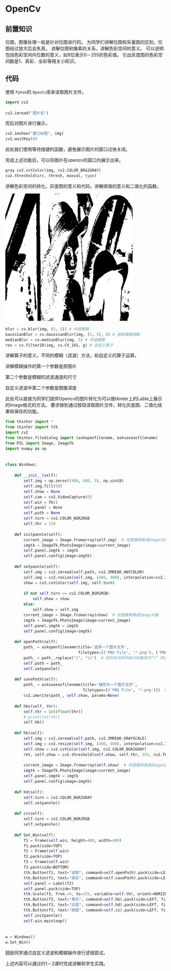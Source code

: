 # OpenCv

## 前置知识

位图，图像处理一般是针对位图进行的。
为同学们讲解位图和矢量图的区别，位图经过放大后会失真。
讲解位图和像素的关系，讲解色彩空间的意义。
可以说明包括色彩空间内位数的意义，如8位表示0－255的色彩值。
引出灰度图的色彩空间数是1、真彩、全彩等相关小知识。

## 代码

使用 `Pyhon`的 `OpenCv`库来读取图片文件。

```python
import cv2

cv2.imread("图片名")
```

而后对图片进行展示。

```python
cv2.imshow("窗口标题", img)
cv2.waitKey(0)
```

此处我们使用等待按键的函数，避免展示图片的窗口过快关闭。

完成上述功能后，可以将图片在opencv的窗口内展示出来。

```python
gray cv2.cvtColor(img, cv2.COLOR_BRG2GRAY)
cv2.threshold(src, thresh, maxval, type)
```

讲解色彩空间的转化，灰度图的意义和代码，讲解阈值的意义和二值化的函数。

![alt 图片](https://github.com/Mingtx1718/Picture/blob/main/b.png?raw=true "二值图")

```python
blur = cv.blur(img, (5, 5)) # 均值模糊
GaussianBlur = cv.GaussianBlur(img, (5, 5), 0) # 高斯模糊函数 
medianBlur = cv.medianBlur(img, 5) # 中值模糊 
res = cv.filter2D(img, cv.CV_16S, g) # 自定义算子
```

讲解算子的意义，不同的模糊（滤波）方法，和自定义的算子运算。

讲解模糊操作的第一个参数是原图片

第二个参数是模糊的滤波通道的尺寸

自定义滤波中第二个参数是图像深度

此处可以直接为同学们提供Opencv的图片转化为可以做tkinter上的Lable上展示的Image格式的方法。
要求做到通过按钮读取图片文件，转化灰度图、二值化结果和保存的功能。

```python
from tkinter import *
from tkinter import ttk
import cv2
from tkinter.filedialog import (askopenfilename, asksaveasfilename)
from PIL import Image, ImageTk
import numpy as np


class Windows:

    def __init__(self):
        self.img = np.zeros((400, 400, 3), np.uint8)
        self.img.fill(50)
        self.show = None
        self.cam = cv2.VideoCapture(0)
        self.win = Tk()
        self.panel = None
        self.path = None
        self.turn = cv2.COLOR_BGR2RGB
        self.thr = 150

    def initpannle(self):
        current_image = Image.fromarray(self.img)  # 将图像转换成Image对象
        imgtk = ImageTk.PhotoImage(image=current_image)
        self.panel.imgtk = imgtk
        self.panel.config(image=imgtk)

    def setpannle(self):
        self.img = cv2.imread(self.path, cv2.IMREAD_ANYCOLOR)
        self.img = cv2.resize(self.img, (400, 400), interpolation=cv2.INTER_CUBIC)
        show = cv2.cvtColor(self.img, self.turn)

        if not self.turn == cv2.COLOR_BGR2RGB:
            self.show = show
        else:
            self.show = self.img
        current_image = Image.fromarray(show)  # 将图像转换成Image对象
        imgtk = ImageTk.PhotoImage(image=current_image)
        self.panel.imgtk = imgtk
        self.panel.config(image=imgtk)

    def openPath(self):
        path_ = askopenfilename(title='选择一个图片文件',
                                filetypes=[('PNG File', '*.png'), ('PNG File', '*.jpg')])  # 使用askdirectory()方法返回文件夹的路径
        path_ = path_.replace("/", "\\")  # 实际在代码中执行的路径为“\“ 所以替换一下
        self.path = path_
        self.setpannle()

    def savePath(self):
        path_ = asksaveasfilename(title='储存为一个图片文件',
                                  filetypes=[('PNG File', '*.png')])  # 使用askdirectory()方法返回文件夹的路径
        cv2.imwrite(path_, self.show, params=None)

    def hbs(self, thr):
        self.thr = int(float(thr))
        # print(int(thr)
        self.hb()

    def hb(self):
        self.img = cv2.imread(self.path, cv2.IMREAD_GRAYSCALE)
        self.img = cv2.resize(self.img, (400, 400), interpolation=cv2.INTER_CUBIC)
        self.show = cv2.cvtColor(self.img, cv2.COLOR_BGR2GRAY)
        ret, self.show = cv2.threshold(self.show, self.thr, 255, cv2.THRESH_BINARY_INV)

        current_image = Image.fromarray(self.show)  # 将图像转换成Image对象
        imgtk = ImageTk.PhotoImage(image=current_image)
        self.panel.imgtk = imgtk
        self.panel.config(image=imgtk)

    def hd(self):
        self.turn = cv2.COLOR_BGR2GRAY
        self.setpannle()

    def cs(self):
        self.turn = cv2.COLOR_BGR2RGB
        self.setpannle()

    def Set_Win(self):
        f1 = Frame(self.win, height=400, width=400)
        f1.pack(side=TOP)
        f2 = Frame(self.win)
        f2.pack(side=TOP)
        f3 = Frame(self.win)
        f3.pack(side=BOTTOM)
        ttk.Button(f1, text="读取", command=self.openPath).pack(side=LEFT, fill=Y)
        ttk.Button(f1, text="保存", command=self.savePath).pack(side=LEFT, fill=Y)
        self.panel = Label(f2)
        self.panel.pack(side=TOP)
        ttk.Scale(f3, from_=0, to=255, variable=self.thr, orient=HORIZONTAL, command=self.hbs).pack(side=BOTTOM)
        ttk.Button(f3, text="黑白", command=self.hb).pack(side=LEFT, fill=Y)
        ttk.Button(f3, text="灰度", command=self.hd).pack(side=LEFT, fill=Y)
        ttk.Button(f3, text="原图", command=self.cs).pack(side=LEFT, fill=Y)
        self.initpannle()
        self.win.mainloop()


w = Windows()
w.Set_Win()

```

鼓励同学通过自定义滤波和模糊操作进行滤镜尝试。

上述内容可以通过约1－2课时完成讲解和学生实践。
